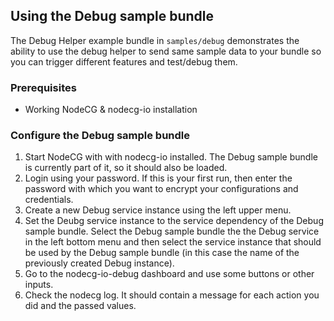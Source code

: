 ## Using the Debug sample bundle

The Debug Helper example bundle in `samples/debug` demonstrates the ability to use the debug helper to send same sample data to your bundle so you can trigger different features and test/debug them.

### Prerequisites

- Working NodeCG & nodecg-io installation

### Configure the Debug sample bundle

1. Start NodeCG with with nodecg-io installed. The Debug sample bundle is currently part of it, so it should also be loaded.
2. Login using your password. If this is your first run, then enter the password with which you want to encrypt your configurations and credentials.
3. Create a new Debug service instance using the left upper menu.
4. Set the Deubg service instance to the service dependency of the Debug sample bundle. 
    Select the Debug sample bundle the the Debug service in the left bottom menu and then select the service instance that should be used by the Debug sample bundle (in this case the name of the previously created Debug instance).
5. Go to the nodecg-io-debug dashboard and use some buttons or other inputs.
6. Check the nodecg log. It should contain a message for each action you did and the passed values.